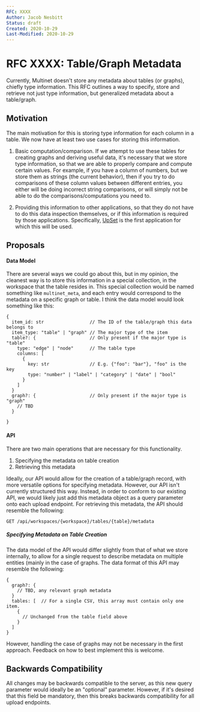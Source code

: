 ```yaml
---
RFC: XXXX
Author: Jacob Nesbitt
Status: draft
Created: 2020-10-29
Last-Modified: 2020-10-29
---
```


# RFC XXXX: Table/Graph Metadata

Currently, Multinet doesn't store any metadata about tables (or graphs), chiefly type information. This RFC outlines a way to specify, store and retrieve not just type information, but generalized metadata about a table/graph.

## Motivation

The main motivation for this is storing type information for each column in a table. We now have at least two use cases for storing this information.

1. Basic computation/comparison. If we attempt to use these tables for creating graphs and deriving useful data, it's necessary that we store type information, so that we are able to properly compare and compute certain values. For example, if you have a column of numbers, but we store them as strings (the current behavior), then if you try to do comparisons of these column values between different entries, you either will be doing incorrect string comparisons, or will simply not be able to do the comparisons/computations you need to.

2. Providing this information to other applications, so that they do not have to do this data inspection themselves, or if this information is required by those applications. Specifically, [UpSet](https://github.com/VCG/upset) is the first application for which this will be used.

## Proposals

#### Data Model
There are several ways we could go about this, but in my opinion, the cleanest way is to store this information in a special collection, in the workspace that the table resides in. This special collection would be named something like `multinet_meta`, and each entry would correspond to the metadata on a specific graph or table. I think the data model would look something like this:


```
{
  item_id: str                 // The ID of the table/graph this data belongs to
  item_type: "table" | "graph" // The major type of the item
  table?: {                    // Only present if the major type is "table"
    type: "edge" | "node"      // The table type
    columns: [
      {
        key: str               // E.g. {"foo": "bar"}, "foo" is the key
        type: "number" | "label" | "category" | "date" | "bool"
      }
    ]
  }
  graph?: {                    // Only present if the major type is "graph"
    // TBD
  }

}
```

#### API
There are two main operations that are necessary for this functionality.

1. Specifying the metadata on table creation
2. Retrieving this metadata

Ideally, our API would allow for the creation of a table/graph record, with more versatile options for specifying metadata. However, our API isn't currently structured this way. Instead, in order to conform to our existing API, we would likely just add this metadata object as a query parameter onto each upload endpoint. For retrieving this metadata, the API should resemble the following:

```
GET /api/workspaces/{workspace}/tables/{table}/metadata
```

##### Specifying Metadata on Table Creation

The data model of the API would differ slightly from that of what we store internally, to allow for a single request to describe metadata on multiple entities (mainly in the case of graphs. The data format of this API may resemble the following:

```
{
  graph?: {
    // TBD, any relevant graph metadata
  }
  tables: [  // For a single CSV, this array must contain only one item.
    {
      // Unchanged from the table field above
    }
  ]
}
```

However, handling the case of graphs may not be necessary in the first approach. Feedback on how to best implement this is welcome.

## Backwards Compatibility

All changes may be backwards compatible to the server, as this new query parameter would ideally be an "optional" parameter. However, if it's desired that this field be mandatory, then this breaks backwards compatibility for all upload endpoints.
